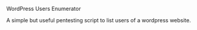 WordPress Users Enumerator

A simple but useful pentesting script to list users of a wordpress website.
